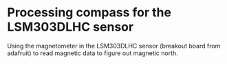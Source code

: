 # Processing compass for the LSM303DLHC sensor

Using the magnetometer in the LSM303DLHC sensor (breakout board from adafruit)
to read magnetic data to figure out magnetic north.
